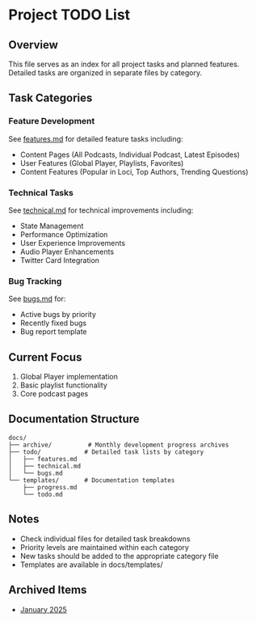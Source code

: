 # Project TODO List

## Overview
This file serves as an index for all project tasks and planned features. Detailed tasks are organized in separate files by category.

## Task Categories

### Feature Development
See [features.md](docs/todo/features.md) for detailed feature tasks including:
- Content Pages (All Podcasts, Individual Podcast, Latest Episodes)
- User Features (Global Player, Playlists, Favorites)
- Content Features (Popular in Loci, Top Authors, Trending Questions)

### Technical Tasks
See [technical.md](docs/todo/technical.md) for technical improvements including:
- State Management
- Performance Optimization
- User Experience Improvements
- Audio Player Enhancements
- Twitter Card Integration

### Bug Tracking
See [bugs.md](docs/todo/bugs.md) for:
- Active bugs by priority
- Recently fixed bugs
- Bug report template

## Current Focus
1. Global Player implementation
2. Basic playlist functionality
3. Core podcast pages

## Documentation Structure
```
docs/
├── archive/          # Monthly development progress archives
├── todo/            # Detailed task lists by category
│   ├── features.md
│   ├── technical.md
│   └── bugs.md
└── templates/       # Documentation templates
    ├── progress.md
    └── todo.md
```

## Notes
- Check individual files for detailed task breakdowns
- Priority levels are maintained within each category
- New tasks should be added to the appropriate category file
- Templates are available in docs/templates/

## Archived Items
- [January 2025](archive/todo/2025-01-todo.md)
